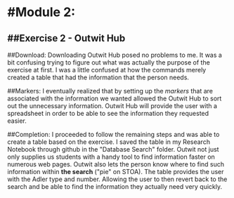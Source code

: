#Module 2:
===========
##Exercise 2 - Outwit Hub
--------------------------
##Download:
Downloading Outwit Hub posed no problems to me. It was a bit confusing trying to figure out what was actually the purpose of the exercise at first. I was a little confused at how the commands merely created a table that had the information that the person needs.

##Markers:
I eventually realized that by setting up the *markers* that are associated with the information we wanted allowed the Outwit Hub to sort out the unnecessary information. Outwit Hub will provide the user with a spreadsheet in order to be able to see the information they requested easier. 

##Completion:
I proceeded to follow the remaining steps and was able to create a table based on the exercise. I saved the table in my Research Notebook through github in the "Database Search" folder. Outwit not just only supplies us students with a handy tool to find information faster on numerous web pages. Outwit also lets the person know where to find such information within **the search** ("pie" on STOA). The table provides the user with the Adler type and number. Allowing the user to then revert back to the search and be able to find the information they actually need very quickly.

